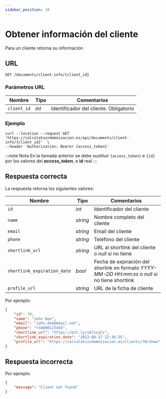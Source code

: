 ```yaml
---
sidebar_position: 10
---
```


# Obtener información del cliente

Para un cliente retorna su información 

## URL

```
GET /documents/client-info/{client_id}
```

### Parámetros URL

Nombre | Tipo |  Comentarios 
--- | --- | --- | 
`client_id` | _int_ | Identificador del cliente. Obligatorio

### Ejemplo

```shell
curl --location --request GET 'https://calculatuindemnizacion.es/api/documents/client-info/{client_id}'  \
--header 'Authorization: Bearer {access_token}'
```

:::note Nota
En la llamada anterior se debe sustituir `{access_token}` e `{id}` por los valores del **_access_token_**, e **id** real
:::

## Respuesta correcta

La respuesta retorna los siguientes valores:

Nombre | Tipo | Comentarios 
--- | --- | --- |
`id` | _int_ | Identificador del cliente
`name` | _string_ | Nombre completo del cliente
`email` | _string_ | Email del cliente
`phone` | _string_ | Teléfono del cliente
`shortlink_url` | _string_ | URL al shortlink del cliente o _null_ si no tiene
`shortlink_expiration_date` | _bool_ | Fecha de expiración del shorlink en formato _YYYY-MM-DD HH:mm:ss_ o _null_ si no tiene shortlink
`profile_url` | _string_ | URL de la ficha de cliente

Por ejemplo:

```json title="Status: 200 Ok"
{
    "id": 70,
    "name": "John Doe",
    "email": "john.doe@email.net",
    "phone": "+34600123456",
    "shortlink_url": "https://bit.ly/s67icyCc",
    "shortlink_expiration_date": "2022-08-17 22:38:35",
    "profile_url": "https://calculatuindemnizacion.es/clients/70/show"
}
```

## Respuesta incorrecta

Por ejemplo:

```json title="Status: 404 Not found"
{
    "message": "Client not found"
}
```